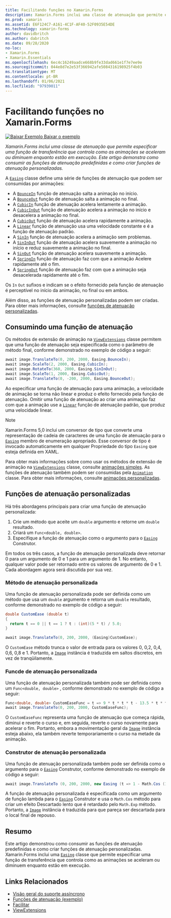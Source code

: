 ```yaml
---
title: Facilitando funções no Xamarin.Forms
description: Xamarin.Forms inclui uma classe de atenuação que permite especificar uma função de transferência que controla como as animações se aceleram ou diminuem enquanto estão em execução. Este artigo demonstra como consumir as funções de atenuação predefinidas e como criar funções de atenuação personalizadas.
ms.prod: xamarin
ms.assetid: E6F124C7-A161-4C1F-AF40-52F0935E54DE
ms.technology: xamarin-forms
author: davidbritch
ms.author: dabritch
ms.date: 09/28/2020
no-loc:
- Xamarin.Forms
- Xamarin.Essentials
ms.openlocfilehash: 6ec4c16249aadce668b9fe33dad661e1f7e7ee9e
ms.sourcegitcommit: 044e8d7e2e53f366942afe5084316198925f4b03
ms.translationtype: MT
ms.contentlocale: pt-BR
ms.lasthandoff: 01/06/2021
ms.locfileid: "97939011"
---
```

# <a name="easing-functions-in-no-locxamarinforms"></a>Facilitando funções no Xamarin.Forms

[![Baixar Exemplo](~/media/shared/download.png) Baixar o exemplo](/samples/xamarin/xamarin-forms-samples/userinterface-animation-easing)

_Xamarin.Forms inclui uma classe de atenuação que permite especificar uma função de transferência que controla como as animações se aceleram ou diminuem enquanto estão em execução. Este artigo demonstra como consumir as funções de atenuação predefinidas e como criar funções de atenuação personalizadas._

A [`Easing`](xref:Xamarin.Forms.Easing) classe define uma série de funções de atenuação que podem ser consumidas por animações:

- A [`BounceIn`](xref:Xamarin.Forms.Easing.BounceIn) função de atenuação salta a animação no início.
- A [`BounceOut`](xref:Xamarin.Forms.Easing.BounceOut) função de atenuação salta a animação no final.
- A [`CubicIn`](xref:Xamarin.Forms.Easing.CubicIn) função de atenuação acelera lentamente a animação.
- A [`CubicInOut`](xref:Xamarin.Forms.Easing.CubicInOut) função de atenuação acelera a animação no início e desacelera a animação no final.
- A [`CubicOut`](xref:Xamarin.Forms.Easing.CubicOut) função de atenuação acelera rapidamente a animação.
- A [`Linear`](xref:Xamarin.Forms.Easing.Linear) função de atenuação usa uma velocidade constante e é a função de atenuação padrão.
- A [`SinIn`](xref:Xamarin.Forms.Easing.SinIn) função de atenuação acelera a animação sem problemas.
- A [`SinInOut`](xref:Xamarin.Forms.Easing.SinInOut) função de atenuação acelera suavemente a animação no início e reduz suavemente a animação no final.
- A [`SinOut`](xref:Xamarin.Forms.Easing.SinOut) função de atenuação acelera suavemente a animação.
- A [`SpringIn`](xref:Xamarin.Forms.Easing.SpringIn) função de atenuação faz com que a animação Acelere rapidamente até o fim.
- A [`SpringOut`](xref:Xamarin.Forms.Easing.SpringOut) função de atenuação faz com que a animação seja desacelerada rapidamente até o fim.

Os `In` `Out` sufixos e indicam se o efeito fornecido pela função de atenuação é perceptível no início da animação, no final ou em ambos.

Além disso, as funções de atenuação personalizadas podem ser criadas. Para obter mais informações, consulte [funções de atenuação personalizadas](#custom-easing-functions).

## <a name="consuming-an-easing-function"></a>Consumindo uma função de atenuação

Os métodos de extensão de animação na [`ViewExtensions`](xref:Xamarin.Forms.ViewExtensions) classe permitem que uma função de atenuação seja especificada como o parâmetro de método final, conforme demonstrado no exemplo de código a seguir:

```csharp
await image.TranslateTo(0, 200, 2000, Easing.BounceIn);
await image.ScaleTo(2, 2000, Easing.CubicIn);
await image.RotateTo(360, 2000, Easing.SinInOut);
await image.ScaleTo(1, 2000, Easing.CubicOut);
await image.TranslateTo(0, -200, 2000, Easing.BounceOut);
```

Ao especificar uma função de atenuação para uma animação, a velocidade de animação se torna não linear e produz o efeito fornecido pela função de atenuação. Omitir uma função de atenuação ao criar uma animação faz com que a animação use a [`Linear`](xref:Xamarin.Forms.Easing.Linear) função de atenuação padrão, que produz uma velocidade linear.

> [!NOTE]
> Xamarin.Forms 5,0 inclui um conversor de tipo que converte uma representação de cadeia de caracteres de uma função de atenuação para o [`Easing`](xref:Xamarin.Forms.Easing) membro de enumeração apropriado. Esse conversor de tipo é invocado automaticamente em qualquer Propriedade do tipo `Easing` que esteja definida em XAML.

Para obter mais informações sobre como usar os métodos de extensão de animação na [`ViewExtensions`](xref:Xamarin.Forms.ViewExtensions) classe, consulte [animações simples](~/xamarin-forms/user-interface/animation/simple.md). As funções de atenuação também podem ser consumidas pela [`Animation`](xref:Xamarin.Forms.Animation) classe. Para obter mais informações, consulte [animações personalizadas](~/xamarin-forms/user-interface/animation/custom.md).

## <a name="custom-easing-functions"></a>Funções de atenuação personalizadas

Há três abordagens principais para criar uma função de atenuação personalizada:

1. Crie um método que aceite um `double` argumento e retorne um `double` resultado.
1. Criará um `Func<double, double>`.
1. Especifique a função de atenuação como o argumento para o [`Easing`](xref:Xamarin.Forms.Easing) Construtor.

Em todos os três casos, a função de atenuação personalizada deve retornar 0 para um argumento de 0 e 1 para um argumento de 1. No entanto, qualquer valor pode ser retornado entre os valores de argumento de 0 e 1. Cada abordagem agora será discutida por sua vez.

### <a name="custom-easing-method"></a>Método de atenuação personalizada

Uma função de atenuação personalizada pode ser definida como um método que usa um `double` argumento e retorna um `double` resultado, conforme demonstrado no exemplo de código a seguir:

```csharp
double CustomEase (double t)
{
  return t == 0 || t == 1 ? t : (int)(5 * t) / 5.0;
}

await image.TranslateTo(0, 200, 2000, (Easing)CustomEase);
```

O `CustomEase` método trunca o valor de entrada para os valores 0, 0,2, 0,4, 0,6, 0,8 e 1. Portanto, a [`Image`](xref:Xamarin.Forms.Image) instância é traduzida em saltos discretos, em vez de tranqüilamente.

### <a name="custom-easing-func"></a>Funcde de atenuação personalizada

Uma função de atenuação personalizada também pode ser definida como um `Func<double, double>` , conforme demonstrado no exemplo de código a seguir:

```csharp
Func<double, double> CustomEaseFunc = t => 9 * t * t * t - 13.5 * t * t + 5.5 * t;
await image.TranslateTo(0, 200, 2000, CustomEaseFunc);
```

O `CustomEaseFunc` representa uma função de atenuação que começa rápida, diminui e reverte o curso e, em seguida, reverte o curso novamente para acelerar o fim. Portanto, embora a movimentação geral da [`Image`](xref:Xamarin.Forms.Image) instância esteja abaixo, ela também reverte temporariamente o curso na metade da animação.

### <a name="custom-easing-constructor"></a>Construtor de atenuação personalizada

Uma função de atenuação personalizada também pode ser definida como o argumento para o [`Easing`](xref:Xamarin.Forms.Easing) Construtor, conforme demonstrado no exemplo de código a seguir:

```csharp
await image.TranslateTo (0, 200, 2000, new Easing (t => 1 - Math.Cos (10 * Math.PI * t) * Math.Exp (-5 * t)));
```

A função de atenuação personalizada é especificada como um argumento de função lambda para o [`Easing`](xref:Xamarin.Forms.Easing) Construtor e usa o `Math.Cos` método para criar um efeito Descartado lento que é retardado pelo `Math.Exp` método. Portanto, a [`Image`](xref:Xamarin.Forms.Image) instância é traduzida para que pareça ser descartada para o local final de repouso.

## <a name="summary"></a>Resumo

Este artigo demonstrou como consumir as funções de atenuação predefinidas e como criar funções de atenuação personalizadas. Xamarin.Forms inclui uma [`Easing`](xref:Xamarin.Forms.Easing) classe que permite especificar uma função de transferência que controla como as animações se aceleram ou diminuem enquanto estão em execução.

## <a name="related-links"></a>Links Relacionados

- [Visão geral do suporte assíncrono](~/cross-platform/platform/async.md)
- [Funções de atenuação (exemplo)](/samples/xamarin/xamarin-forms-samples/userinterface-animation-easing)
- [Facilitar](xref:Xamarin.Forms.Easing)
- [ViewExtensions](xref:Xamarin.Forms.ViewExtensions)